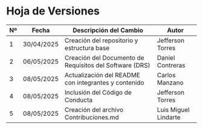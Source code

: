 # Hoja de Versiones

| Nº | Fecha       | Descripción del Cambio                         | Autor                  |
|----|-------------|------------------------------------------------|------------------------|
| 1  | 30/04/2025  | Creación del repositorio y estructura base     | Jefferson Torres       |
| 2  | 06/05/2025  | Creación del Documento de Requisitos del Software (DRS) | Daniel Contreras       |
| 3  | 08/05/2025  | Actualización del README con integrantes y contenido | Carlos Manzano         |
| 4  | 08/05/2025  | Inclusión del Código de Conducta               | Jefferson Torres       |
| 5  | 08/05/2025  | Creación del archivo Contribuciones.md         | Luis Miguel Lindarte   |
